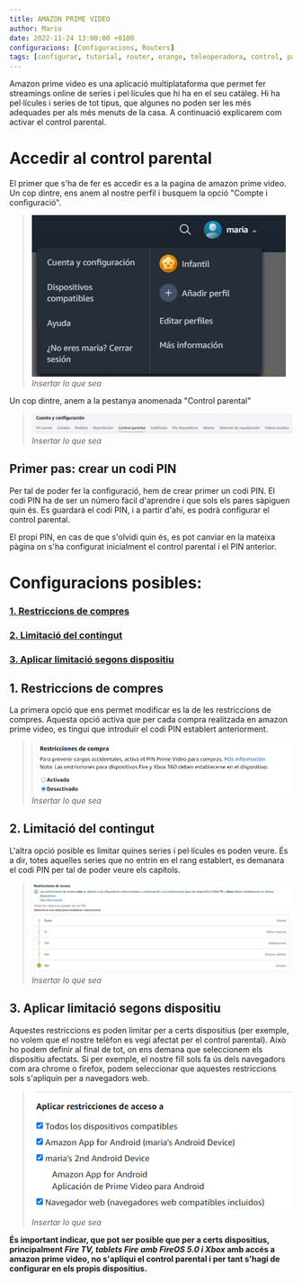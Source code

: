 ```yaml
---
title: AMAZON PRIME VIDEO
author: Mario
date: 2022-11-24 13:00:00 +0100 
configuracions: [Configuracions, Routers]
tags: [configurar, tutorial, router, orange, teleoperadora, control, parental, pc, libebox, acces, xarxa, dispositiu, restringir, jazztel]
---
```

Amazon prime video es una aplicació multiplataforma que permet fer streamings online de series i pel·lícules que hi ha en el seu catàleg. Hi ha pel·lícules i series de tot tipus, que algunes no poden ser les més adequades per als més menuts de la casa. A continuació explicarem com activar el control parental.

# Accedir al control parental

El primer que s'ha de fer es accedir es a la pagina de amazon prime video. Un cop dintre, ens anem al nostre perfil i busquem la opció "Compte i configuració". 

>![Desktop View](/assets/img/amazonprime/image3.png)
_Insertar lo que sea_

Un cop dintre, anem a la pestanya anomenada "Control parental" 

>![Desktop View](/assets/img/amazonprime/image5.png)
_Insertar lo que sea_

## Primer pas: crear un codi PIN
Per tal de poder fer la configuració, hem de crear primer un codi PIN. 
El codi PIN ha de ser un número fàcil d'aprendre i que sols els pares sàpiguen quin és. Es guardarà el codi PIN, i a partir d'ahí, es podrà configurar el control parental.

El propi PIN, en cas de que s'olvidi quin és, es pot canviar en la mateixa pàgina on s'ha configurat inicialment el control parental i el PIN anterior.

# Configuracions posibles:
### [1. Restriccions de compres](#restriccions-de-compres)
### [2. Limitació del contingut](#limitació-del-contingut)
### [3. Aplicar limitació segons dispositiu](#aplicar-limitació-segons-dispositiu)

## 1. Restriccions de compres
La primera opció que ens permet modificar es la de les restriccions de compres. Aquesta opció activa que per cada compra realitzada en amazon prime video, es tingui que introduïr el codi PIN establert anteriorment.

>![Desktop View](/assets/img/amazonprime/image4.png)
_Insertar lo que sea_

## 2. Limitació del contingut

L'altra opció posible es limitar quines series i pel·lícules es poden veure. És a dir, totes aquelles series que no entrin en el rang establert, es demanara el codi PIN per tal de poder veure els capítols. 

>![Desktop View](/assets/img/amazonprime/image2.png)
_Insertar lo que sea_





## 3. Aplicar limitació segons dispositiu
Aquestes restriccions es poden limitar per a certs dispositius (per exemple, no volem que el nostre telèfon es vegi afectat per el control parental). Això ho podem definir al final de tot, on ens demana que seleccionem els dispositiu afectats. Si per exemple, el nostre fill sols fa ús dels navegadors com ara chrome o firefox, podem seleccionar que aquestes restriccions sols s'apliquin per a navegadors web. 

>![Desktop View](/assets/img/amazonprime/image1.png)
_Insertar lo que sea_


**És important indicar, que pot ser posible que per a certs dispositius, principalment *Fire TV, tablets Fire amb FireOS 5.0 i Xbox* amb accés a amazon prime video, no s'apliqui el control parental i per tant s'hagi de configurar en els propis dispositius.**